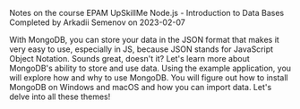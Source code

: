 Notes on the course EPAM UpSkillMe Node.js - Introduction to Data Bases
Completed by Arkadii Semenov on 2023-02-07

With MongoDB, you can store your data in the JSON format that makes it very easy to use, especially in JS, because JSON stands for JavaScript Object Notation. Sounds great, doesn't it? Let's learn more about MongoDB's ability to store and use data. Using the example application, you will explore how and why to use MongoDB. You will figure out how to install MongoDB on Windows and macOS and how you can import data. Let's delve into all these themes!
